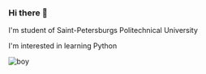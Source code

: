 ### Hi there 👋

I'm student of Saint-Petersburgs Politechnical University

I'm interested in learning Python


![boy](https://github.com/fuvva/fuvva/blob/main/tofie-student.gif?raw=true)


<!--
**fuvva/fuvva** is a ✨ _special_ ✨ repository because its `README.md` (this file) appears on your GitHub profile.

Here are some ideas to get you started:

- 🔭 I’m currently working on ...
- 🌱 I’m currently learning ...
- 👯 I’m looking to collaborate on ...
- 🤔 I’m looking for help with ...
- 💬 Ask me about ...
- 📫 How to reach me: ...
- 😄 Pronouns: ...
- ⚡ Fun fact: ...
-->
